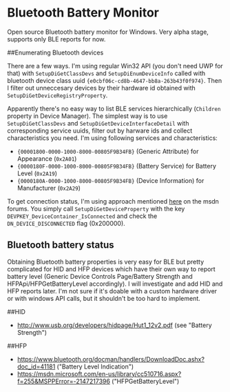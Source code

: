 Bluetooth Battery Monitor
=========================

Open source Bluetooth battery monitor for Windows. Very alpha stage, supports only BLE reports for now.

##Enumerating Bluetooth devices

There are a few ways. I'm using regular Win32 API (you don't need UWP for that)
with `SetupDiGetClassDevs` and `SetupDiEnumDeviceInfo` called with bluetooth device class uuid `{e0cbf06c-cd8b-4647-bb8a-263b43f0f974}`.
Then I filter out unneccesary devices by their hardware id obtained with `SetupDiGetDeviceRegistryProperty`.

Apparently there's no easy way to list BLE services hierarchically (`Children` property in Device Manager).
The simplest way is to use `SetupDiGetClassDevs` and `SetupDiGetDeviceInterfaceDetail` with corresponding service uuids,
filter out by harware ids and collect characteristics you need. I'm using following services and characteristics:

* `{00001800-0000-1000-8000-00805F9B34FB}` (Generic Attribute) for Appearance (`0x2A01`)
* `{0000180F-0000-1000-8000-00805F9B34FB}` (Battery Service) for Battery Level (`0x2A19`)
* `{0000180A-0000-1000-8000-00805F9B34FB}` (Device Information) for Manufacturer (`0x2A29`)

To get connection status, I'm using approach mentioned [here](https://social.msdn.microsoft.com/Forums/windowsdesktop/en-US/7b21b52f-bf85-4643-a717-9d62e15ffb51/how-to-get-connection-status-of-bluetooth-le-device-in-windows-81?forum=wdk)
on the msdn forums. You simply call `SetupDiGetDeviceProperty` with the key `DEVPKEY_DeviceContainer_IsConnected` and
check the `DN_DEVICE_DISCONNECTED` flag (0x200000).

## Bluetooth battery status

Obtaining Bluetooth battery properties is very easy for BLE but pretty complicated for HID and HFP devices
which have their own way to report battery level (Generic Device Controls Page/Battery Strength
and HFPApi/HFPGetBatteryLevel accordingly).
I will investigate and add HID and HFP reports later. I'm not sure if it's doable with a custom hardware driver
or with windows API calls, but it shouldn't be too hard to implement.

##HID

* http://www.usb.org/developers/hidpage/Hut1_12v2.pdf (see "Battery Strength")

##HFP

* https://www.bluetooth.org/docman/handlers/DownloadDoc.ashx?doc_id=41181 ("Battery Level Indication")
* https://msdn.microsoft.com/en-us/library/cc510716.aspx?f=255&MSPPError=-2147217396 ("HFPGetBatteryLevel")


